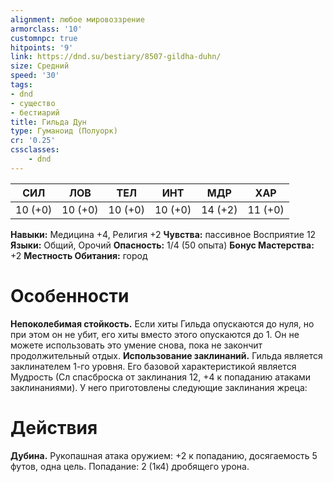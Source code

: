 ```yaml
---
alignment: любое мировоззрение
armorclass: '10'
customnpc: true
hitpoints: '9'
link: https://dnd.su/bestiary/8507-gildha-duhn/
size: Средний
speed: '30'
tags:
- dnd
- существо
- бестиарий
title: Гильда Дун
type: Гуманоид (Полуорк)
cr: '0.25'
cssclasses:
    - dnd
---
```



| СИЛ | ЛОВ | ТЕЛ | ИНТ | МДР | ХАР |
|---|---|---|---|---|---|
| 10 (+0) | 10 (+0) | 10 (+0) | 10 (+0) | 14 (+2) | 11 (+0) |
**Навыки:** Медицина +4, Религия +2
**Чувства:** пассивное Восприятие 12
**Языки:** Общий, Орочий
**Опасность:** 1/4 (50 опыта)
**Бонус Мастерства:** +2
**Местность Обитания:** город


# Особенности
**Непоколебимая стойкость.** Если хиты Гильда опускаются до нуля, но при этом он не убит, его хиты вместо этого опускаются до 1. Он не можете использовать это умение снова, пока не закончит продолжительный отдых.
**Использование заклинаний.** Гильда является заклинателем 1-го уровня. Его базовой характеристикой является Мудрость (Сл спасброска от заклинания 12, +4 к попаданию атаками заклинаниями). У него приготовлены следующие заклинания жреца:


# Действия
**Дубина.** Рукопашная атака оружием: +2 к попаданию, досягаемость 5 футов, одна цель. Попадание: 2 (1к4) дробящего урона.